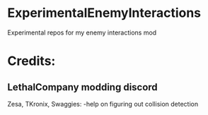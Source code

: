 # ExperimentalEnemyInteractions
 Experimental repos for my enemy interactions mod

Credits:
=================================================
LethalCompany modding discord
--------------------------------------------------
Zesa, TKronix, Swaggies:
-help on figuring out collision detection
